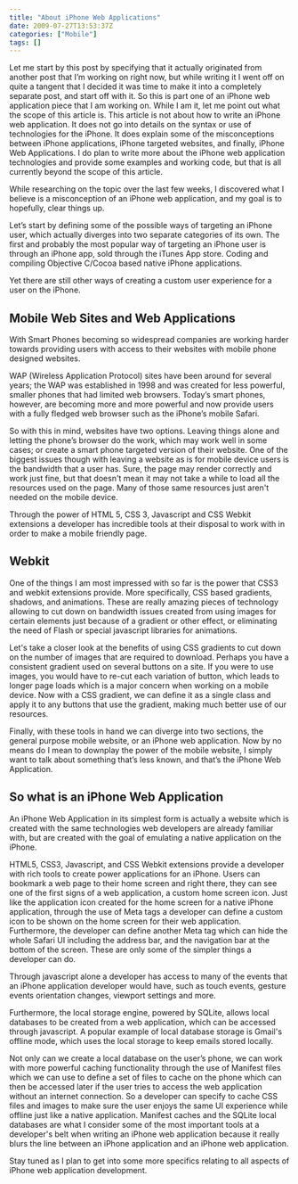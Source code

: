 ```yaml
---
title: "About iPhone Web Applications"
date: 2009-07-27T13:53:37Z
categories: ["Mobile"]
tags: []
---
```


<p>Let me start by this post by specifying that it actually originated from another post that I’m working on right now, but while writing it I went off on quite a tangent that I decided it was time to make it into a completely separate post, and start off with it. So this is part one of an iPhone web application piece that I am working on. While I am it, let me point out what the scope of this article is. This article is not about how to write an iPhone web application. It does not go into details on the syntax or use of technologies for the iPhone. It does explain some of the misconceptions between iPhone applications, iPhone targeted websites, and finally, iPhone Web Applications. I do plan to write more about the iPhone web application technologies and provide some examples and working code, but that is all currently beyond the scope of this article.</p>

<p>While researching on the topic over the last few weeks, I discovered what I believe is a misconception of an iPhone web application, and my goal is to hopefully, clear things up.</p>

<p>Let’s start by defining some of the possible ways of targeting an iPhone user, which actually diverges into two separate categories of its own.  The first and probably the most popular way of targeting an iPhone user is through an iPhone app, sold through the iTunes App store. Coding and compiling Objective C/Cocoa based native iPhone applications.</p>
<p>Yet there are still other ways of creating a custom user experience for a user on the iPhone.</p>






<!--more-->
<h2>Mobile Web Sites and Web Applications</h2>

<p>With Smart Phones becoming so widespread companies are working harder towards providing users with access to their websites with mobile phone designed websites.</p>

<p>WAP (Wireless Application Protocol) sites have been around for several years; the WAP was established in 1998 and was created for less powerful, smaller phones that had limited web browsers. Today’s smart phones, however, are becoming more and more powerful and now provide users with a fully fledged web browser such as the iPhone’s mobile Safari.</p>

<p>So with this in mind, websites have two options. Leaving things alone and letting the phone’s browser do the work, which may work well in some cases; or create a smart phone targeted version of their website. One of the biggest issues though with leaving a website as is for mobile device users is the bandwidth that a user has. Sure, the page may render correctly and work just fine, but that doesn't mean it may not take a while to load all the resources used on the page. Many of those same resources just aren't needed on the mobile device.</p>

<p>Through the power of HTML 5, CSS 3, Javascript and CSS Webkit extensions a developer has incredible tools at their disposal to work with in order to make a mobile friendly page.</p>

<h2>Webkit</h2>
<p>One of the things I am most impressed with so far is the power that CSS3 and webkit extensions provide. More specifically, CSS based gradients, shadows, and animations. These are really amazing pieces of technology allowing to cut down on bandwidth issues created from using images for certain elements just because of a gradient or other effect, or eliminating the need of Flash or special javascript libraries for animations.</p>

<p>Let's take a closer look at the benefits of using CSS gradients to cut down on the number of images that are required to download. Perhaps you have a consistent gradient used on several buttons on a site. If you were to use images, you would have to re-cut each variation of button, which leads to longer page loads which is a major concern when working on a mobile device. Now with a CSS gradient, we can define it as a single class and apply it to any buttons that use the gradient, making much better use of our resources.</p>

<p>Finally, with these tools in hand we can diverge into two sections, the general purpose mobile website, or an iPhone web application. Now by no means do I mean to downplay the power of the mobile website, I simply want to talk about something that’s less known, and that’s the iPhone Web Application.</p>

<h2>So what is an iPhone Web Application</h2>

<p>An iPhone Web Application in its simplest form is actually a website which is created with the same technologies web developers are already familiar with, but are created with the goal of emulating a native application on the iPhone.</p>
<p>HTML5, CSS3, Javascript, and CSS Webkit extensions provide a developer with rich tools to create power applications for an iPhone. Users can bookmark a web page to their home screen and right there, they can see one of the first signs of a web application, a custom home screen icon. Just like the application icon created for the home screen for a native iPhone application, through the use of Meta tags a developer can define a custom icon to be shown on the home screen for their web application. Furthermore, the developer can define another Meta tag which can hide the whole Safari UI including the address bar, and the navigation bar at the bottom of the screen. These are only some of the simpler things a developer can do.</p>

<p>Through javascript alone a developer has access to many of the events that an iPhone application developer would have, such as touch events, gesture events orientation changes, viewport settings and more.</p>

<p>Furthermore, the local storage engine, powered by SQLite, allows local databases to be created from a web application, which can be accessed through javascript. A popular example of local database storage is Gmail's offline mode, which uses the local storage to keep emails stored locally.</p>

<p>Not only can we create a local database on the user’s phone, we can work with more powerful caching functionality through the use of Manifest files which we can use to define a set of files to cache on the phone which can then be accessed later if the user tries to access the web application without an internet connection. So a developer can specify to cache CSS files and images to make sure the user enjoys the same UI experience while offline just like a native application. Manifest caches and the SQLite local databases are what I consider some of the most important tools at a developer's belt when writing an iPhone web application because it really blurs the line between an iPhone application and an iPhone web application.</p>

<p>Stay tuned as I plan to get into some more specifics relating to all aspects of iPhone web application development.</p>
